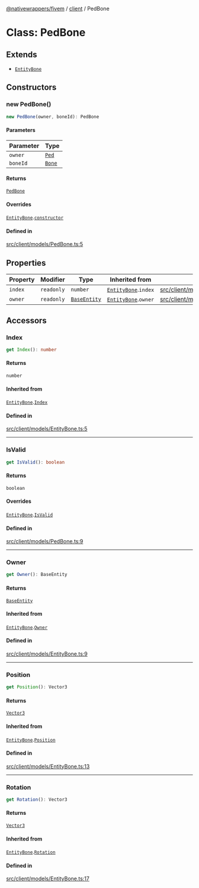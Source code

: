 [@nativewrappers/fivem](../../README.md) / [client](../README.md) / PedBone

# Class: PedBone

## Extends

- [`EntityBone`](EntityBone.md)

## Constructors

### new PedBone()

```ts
new PedBone(owner, boneId): PedBone
```

#### Parameters

| Parameter | Type |
| ------ | ------ |
| `owner` | [`Ped`](Ped.md) |
| `boneId` | [`Bone`](../enumerations/Bone.md) |

#### Returns

[`PedBone`](PedBone.md)

#### Overrides

[`EntityBone`](EntityBone.md).[`constructor`](EntityBone.md#constructors)

#### Defined in

[src/client/models/PedBone.ts:5](https://github.com/nativewrappers/fivem/blob/d67d9a693907da5ce83f118218b601ceb38a88bc/src/client/models/PedBone.ts#L5)

## Properties

| Property | Modifier | Type | Inherited from | Defined in |
| ------ | ------ | ------ | ------ | ------ |
| `index` | `readonly` | `number` | [`EntityBone`](EntityBone.md).`index` | [src/client/models/EntityBone.ts:26](https://github.com/nativewrappers/fivem/blob/d67d9a693907da5ce83f118218b601ceb38a88bc/src/client/models/EntityBone.ts#L26) |
| `owner` | `readonly` | [`BaseEntity`](BaseEntity.md) | [`EntityBone`](EntityBone.md).`owner` | [src/client/models/EntityBone.ts:25](https://github.com/nativewrappers/fivem/blob/d67d9a693907da5ce83f118218b601ceb38a88bc/src/client/models/EntityBone.ts#L25) |

## Accessors

### Index

```ts
get Index(): number
```

#### Returns

`number`

#### Inherited from

[`EntityBone`](EntityBone.md).[`Index`](EntityBone.md#index)

#### Defined in

[src/client/models/EntityBone.ts:5](https://github.com/nativewrappers/fivem/blob/d67d9a693907da5ce83f118218b601ceb38a88bc/src/client/models/EntityBone.ts#L5)

***

### IsValid

```ts
get IsValid(): boolean
```

#### Returns

`boolean`

#### Overrides

[`EntityBone`](EntityBone.md).[`IsValid`](EntityBone.md#isvalid)

#### Defined in

[src/client/models/PedBone.ts:9](https://github.com/nativewrappers/fivem/blob/d67d9a693907da5ce83f118218b601ceb38a88bc/src/client/models/PedBone.ts#L9)

***

### Owner

```ts
get Owner(): BaseEntity
```

#### Returns

[`BaseEntity`](BaseEntity.md)

#### Inherited from

[`EntityBone`](EntityBone.md).[`Owner`](EntityBone.md#owner)

#### Defined in

[src/client/models/EntityBone.ts:9](https://github.com/nativewrappers/fivem/blob/d67d9a693907da5ce83f118218b601ceb38a88bc/src/client/models/EntityBone.ts#L9)

***

### Position

```ts
get Position(): Vector3
```

#### Returns

[`Vector3`](Vector3.md)

#### Inherited from

[`EntityBone`](EntityBone.md).[`Position`](EntityBone.md#position)

#### Defined in

[src/client/models/EntityBone.ts:13](https://github.com/nativewrappers/fivem/blob/d67d9a693907da5ce83f118218b601ceb38a88bc/src/client/models/EntityBone.ts#L13)

***

### Rotation

```ts
get Rotation(): Vector3
```

#### Returns

[`Vector3`](Vector3.md)

#### Inherited from

[`EntityBone`](EntityBone.md).[`Rotation`](EntityBone.md#rotation)

#### Defined in

[src/client/models/EntityBone.ts:17](https://github.com/nativewrappers/fivem/blob/d67d9a693907da5ce83f118218b601ceb38a88bc/src/client/models/EntityBone.ts#L17)
